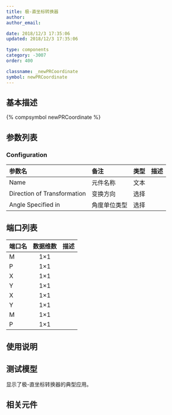 ```yaml
---
title: 极-直坐标转换器
author: 
author_email:

date: 2018/12/3 17:35:06
updated: 2018/12/3 17:35:06

type: components
category: -3007
order: 400

classname: _newPRCoordinate
symbol: newPRCoordinate
---
```

## 基本描述
{% compsymbol newPRCoordinate %}

## 参数列表
### Configuration
| 参数名 | 备注 | 类型 | 描述 |
| :--- | :--- | :--: | :--- |
| Name | 元件名称 | 文本 |  |
| Direction of Transformation | 变换方向 | 选择 |  |
| Angle Specified in | 角度单位类型 | 选择 |  |


## 端口列表

| 端口名 | 数据维数 | 描述 |
| :--- | :--:  | :--- |
| M | 1×1 | |                   
| P | 1×1 | |                   
| X | 1×1 | |                   
| Y | 1×1 | |                   
| X | 1×1 | |                   
| Y | 1×1 | |                   
| M | 1×1 | |                   
| P | 1×1 | |                   

## 使用说明


## 测试模型
[<test name>](<test link>)显示了极-直坐标转换器的典型应用。

## 相关元件


